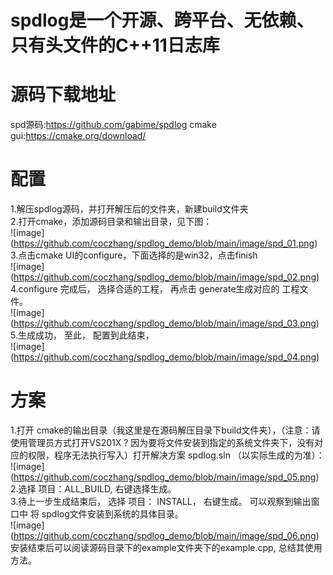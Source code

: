 # spdlog是一个开源、跨平台、无依赖、只有头文件的C++11日志库

# 源码下载地址
spd源码:https://github.com/gabime/spdlog
cmake gui:https://cmake.org/download/

# 配置
1.解压spdlog源码，并打开解压后的文件夹，新建build文件夹  
2.打开cmake，添加源码目录和输出目录，见下图：  
![image] (https://github.com/coczhang/spdlog_demo/blob/main/image/spd_01.png)  
3.点击cmake UI的configure，下面选择的是win32，点击finish  
![image] (https://github.com/coczhang/spdlog_demo/blob/main/image/spd_02.png)  
4.configure 完成后， 选择合适的工程， 再点击 generate生成对应的 工程文件。  
![image] (https://github.com/coczhang/spdlog_demo/blob/main/image/spd_03.png)  
5.生成成功， 至此， 配置到此结束，  
![image] (https://github.com/coczhang/spdlog_demo/blob/main/image/spd_04.png)  

# 方案
1.打开 cmake的输出目录（我这里是在源码解压目录下build文件夹），（注意：请使用管理员方式打开VS201X ? 因为要将文件安装到指定的系统文件夹下，没有对应的权限，程序无法执行写入）打开解决方案 spdlog.sln （以实际生成的为准）：  
![image] (https://github.com/coczhang/spdlog_demo/blob/main/image/spd_05.png)  
2.选择 项目：ALL_BUILD, 右键选择生成。  
3.待上一步生成结束后， 选择 项目： INSTALL， 右键生成。 可以观察到输出窗口中 将 spdlog文件安装到系统的具体目录。  
![image] (https://github.com/coczhang/spdlog_demo/blob/main/image/spd_06.png)  
安装结束后可以阅读源码目录下的example文件夹下的example.cpp, 总结其使用方法。